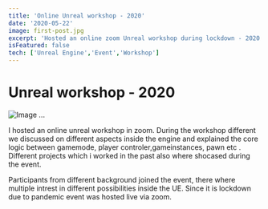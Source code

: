 ```yaml
---
title: 'Online Unreal workshop - 2020'
date: '2020-05-22'
image: first-post.jpg
excerpt: 'Hosted an online zoom Unreal workshop during lockdown - 2020'
isFeatured: false
tech: ['Unreal Engine','Event','Workshop']
---
```


# Unreal workshop - 2020 

![Image ...](/images/posts/keviz-workshop-2020/unreal-event-keviz.jpeg)


I hosted an online unreal workshop in zoom. During the workshop different we discussed on different aspects inside the engine and explained the core logic between gamemode, player controler,gameinstances, pawn etc . Different projects which i worked in the past also where shocased during the event.


Participants from different background joined the event, there where multiple intrest in different possibilities inside the UE. Since it is lockdown due to pandemic event was hosted live via zoom.
